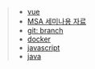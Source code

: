 > - [vue](./front/vue/readme.md)
> - [MSA 세미나용 자료](./whats_msa/whats_msa.md)
> - [git: branch](./cicd/git/branch.md)
> - [docker](./cloud/docker/doc_docker.md)
> - [javascript](./javascript/doc_Js_Style.md)
> - [java](./java/doc_Java_Style.md)

